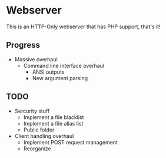 # Webserver
This is an HTTP-Only webserver that has PHP support, that's it!

## Progress
- Massive overhaul
  - Command line interface overhaul
    - ANSI outputs
    - New argument parsing
## TODO
- Sercurity stuff
  - Implement a file blacklist 
  - Implement a file alias list
  - Public folder
- Client handling overhaul
  - Implement POST request management
  - Reorganize
